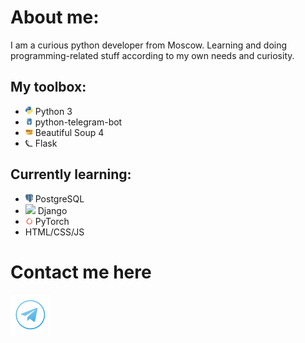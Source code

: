 # About me:
I am a curious python developer from Moscow.
Learning and doing programming-related stuff according to my own needs and curiosity.
## My toolbox:
 - [<img src="/.icons/python-logo.png" width="12">](https://www.python.org) Python 3
 - [<img src="/.icons/ptb-logo.png" width="12">](https://docs.python-telegram-bot.org/en/v20.0a2/) python-telegram-bot
 - [<img src="/.icons/not-actual-btsoup-logo.png" width="12">](https://beautiful-soup-4.readthedocs.io/en/latest/) Beautiful Soup 4
 - [<img src="/.icons/flask-logo.png" width="12">](https://flask.palletprojects.com/) Flask
<!-- I use arch linux btw. Also 🏳️‍⚧️Trans Rights!🏳️‍⚧️ -->
## Currently learning:
 - [<img src="/.icons/postgresql-logo.svg" width="12">](https://www.postgresql.org/) PostgreSQL
 - [<img src="/.icons/django-logo.ico" width="12">](https://www.djangoproject.com/) Django
 - [<img src="/.icons/pytorch-logo.ico" width="12">](https://pytorch.org/) PyTorch
 - HTML/CSS/JS


# <a name="contact">Contact me here</a>

[<img src="/.icons/telegram_logo_circle_icon.png" width="64">](https://t.me/uwuashell)
